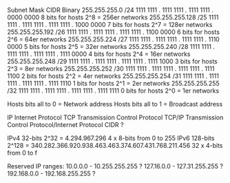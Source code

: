 
Subnet Mask		CIDR	Binary
255.255.255.0	/24		1111 1111 . 1111 1111 . 1111 1111 . 0000 0000		8 bits for hosts		2^8 = 256er networks
255.255.255.128	/25		1111 1111 . 1111 1111 . 1111 1111 . 1000 0000		7 bits for hosts		2^7 = 128er	networks
255.255.255.192	/26		1111 1111 . 1111 1111 . 1111 1111 . 1100 0000		6 bits for hosts		2^6 = 64er	networks
255.255.255.224	/27		1111 1111 . 1111 1111 . 1111 1111 . 1110 0000		5 bits for hosts		2^5 = 32er	networks
255.255.255.240	/28		1111 1111 . 1111 1111 . 1111 1111 . 1111 0000		4 bits for hosts		2^4 = 16er	networks
255.255.255.248	/29		1111 1111 . 1111 1111 . 1111 1111 . 1111 1000		3 bits for hosts		2^3 = 8er	networks
255.255.255.252	/30		1111 1111 . 1111 1111 . 1111 1111 . 1111 1100		2 bits for hosts		2^2 = 4er	networks
255.255.255.254	/31		1111 1111 . 1111 1111 . 1111 1111 . 1111 1110		1 bits for hosts		2^1 = 2er	networks
255.255.255.255	/32		1111 1111 . 1111 1111 . 1111 1111 . 1111 1111		0 bits for hosts		2^0 = 1er	networks

Hosts bits all to 0	=	Network address
Hosts bits all to 1	=	Broadcast address

IP			Internet Protocol
TCP			Transmission Control Protocol
TCP/IP		Transmission Control Protocol/Internet Protocol
CIDR		?

IPv4		32-bits		2^32	=	4.294.967.296
			4 x 8-bits from 0 to 255
IPv6		128-bits	2^128	=	340.282.366.920.938.463.463.374.607.431.768.211.456
			32 x 4-bits from 0 to f

Reserved IP ranges:
10.0.0.0	-	10.255.255.255		?
127.16.0.0	-	127.31.255.255		?
192.168.0.0	-	192.168.255.255		?

